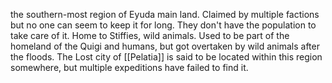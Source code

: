 the southern-most region of Eyuda main land. Claimed by multiple factions but no one can seem to keep it for long. They don't have the population to take care of it. Home to Stiffies, wild animals. Used to be part of the homeland of the Quigi and humans, but got overtaken by wild animals after the floods. The Lost city of [[Pelatia]] is said to be located within this region somewhere, but multiple expeditions have failed to find it.
